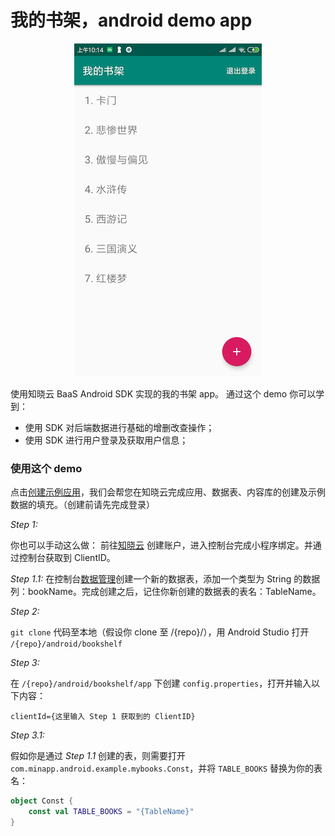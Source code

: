 # 我的书架，android demo app

<p align="center"><img src="../../assets/android_bookshelf.png" /></p>

使用知晓云 BaaS Android SDK 实现的我的书架 app。
通过这个 demo 你可以学到：

- 使用 SDK 对后端数据进行基础的增删改查操作；
- 使用 SDK 进行用户登录及获取用户信息；


### 使用这个 demo

点击<a href="https://cloud.minapp.com/dashboard/?demo=bookshelf-demo" target="_blank">创建示例应用</a>，我们会帮您在知晓云完成应用、数据表、内容库的创建及示例数据的填充。（创建前请先完成登录）

*Step 1:*

你也可以手动这么做：
前往[知晓云](https://cloud.minapp.com) 创建账户，进入控制台完成小程序绑定。并通过控制台获取到 ClientID。

*Step 1.1:*
在控制台[数据管理](https://cloud.minapp.com/dashboard/#/app/schema/)创建一个新的数据表，添加一个类型为 String 的数据列：bookName。完成创建之后，记住你新创建的数据表的表名：TableName。

*Step 2:*

`git clone` 代码至本地（假设你 clone 至 /{repo}/），用 Android Studio 打开 `/{repo}/android/bookshelf`

*Step 3:*

在 `/{repo}/android/bookshelf/app` 下创建 `config.properties`，打开并输入以下内容：

```properties
clientId={这里输入 Step 1 获取到的 ClientID}
```

*Step 3.1:*

假如你是通过 *Step 1.1* 创建的表，则需要打开 `com.minapp.android.example.mybooks.Const`，并将 `TABLE_BOOKS` 替换为你的表名：

```kotlin
object Const {
    const val TABLE_BOOKS = "{TableName}"
}
```

